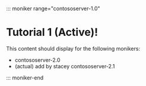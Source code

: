 ::: moniker range="contososerver-1.0"

# Tutorial 1 (Active)!

This content should display for the following monikers:

* contososerver-2.0
* (actual) add by stacey contososerver-2.1

::: moniker-end
